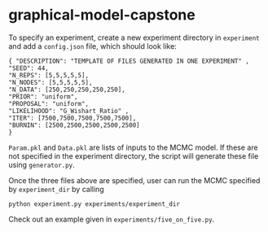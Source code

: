# graphical-model-capstone

To specify an experiment, create a new experiment directory in `experiment` and add a `config.json` file, which should look like: 


    { "DESCRIPTION": "TEMPLATE OF FILES GENERATED IN ONE EXPERIMENT" ,
    "SEED": 44,
    "N_REPS": [5,5,5,5,5],
    "N_NODES": [5,5,5,5,5],
    "N_DATA": [250,250,250,250,250],
    "PRIOR": "uniform",
    "PROPOSAL": "uniform",
    "LIKELIHOOD": "G_Wishart_Ratio" ,
    "ITER": [7500,7500,7500,7500,7500], 
    "BURNIN": [2500,2500,2500,2500,2500]
    }


`Param.pkl` and `Data.pkl` are lists of inputs to the MCMC model. If these are not specified in the experiment directory, the script will generate these file using `generator.py`.

Once the three files above are specified, user can run the MCMC specified by `experiment_dir` by calling 
    
    python experiment.py experiments/experiment_dir   

Check out an example given in `experiments/five_on_five.py`. 


